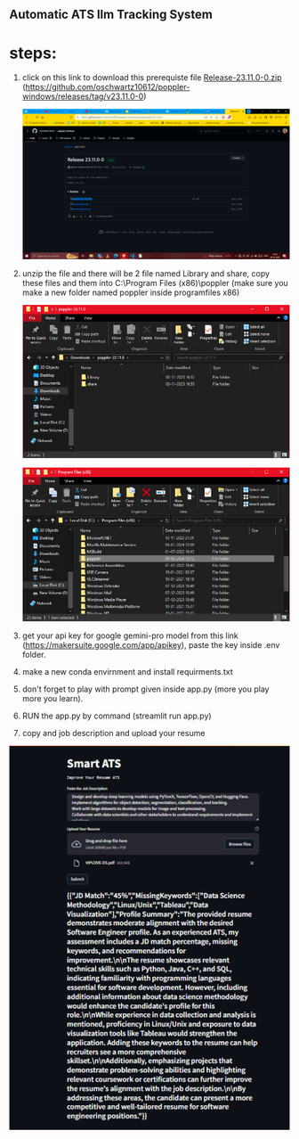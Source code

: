## Automatic ATS llm Tracking System

# steps: 

1. click on this link to download this prerequiste file [Release-23.11.0-0.zip](https://github.com/oschwartz10612/poppler-windows/releases/download/v23.11.0-0/Release-23.11.0-0.zip) (https://github.com/oschwartz10612/poppler-windows/releases/tag/v23.11.0-0)

   ![1707467096511](image/readme/1707467096511.png)
2. unzip the file and there will be 2 file named Library and share, copy these files and them into C:\Program Files (x86)\poppler (make sure you make a new folder named poppler inside programfiles x86)

   ![1707467288843](image/readme/1707467288843.png)

   ![1707467230754](image/readme/1707467230754.png)
3. get your api key for google gemini-pro model from this link (https://makersuite.google.com/app/apikey), paste the key inside .env folder.
4. make a new conda envirnment and install requirments.txt
5. don't forget to play with prompt given inside app.py (more you play more you learn).
6. RUN the app.py by command (streamlit run app.py)
7. copy and job description and upload your resume

![1707467503010](image/readme/1707467503010.png)
